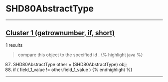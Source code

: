 # SHD80AbstractType

***

## [Cluster 1 (getrownumber, if, short)](./1)
1 results
> compare this object to the specified id . 
{% highlight java %}
87. SHD80AbstractType other = (SHD80AbstractType) obj;
88. if ( field_1_value != other.field_1_value )
{% endhighlight %}

***

